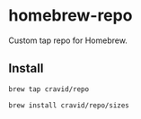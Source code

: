 # homebrew-repo

Custom tap repo for Homebrew.

## Install

```bash
brew tap cravid/repo
```

```bash
brew install cravid/repo/sizes
```
